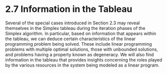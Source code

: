 # 2.7 Information in the Tableau

Several of the special cases introduced in Section 2.3 may reveal themselves in the Simplex tableau during the iteration phases of the Simplex algorithm. In particular, based on information that appears within the tableau, we can deduce certain characteristics of the linear programming problem being solved. These include linear programming problems with multiple optimal solutions, those with unbounded solutions, and problems having a property known as degeneracy. We will also find information in the tableau that provides insights concerning the roles played by the various resources in the system being modeled as a linear program.
